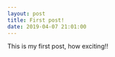 ```yaml
---
layout: post
title: First post!
date: 2019-04-07 21:01:00
---
```


This is my first post, how exciting!!
